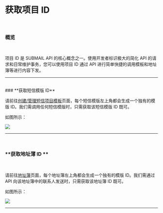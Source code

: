 # 获取项目 ID


<br>

### **概览**

<br>


项目 ID 是 SUBMAIL API 的核心概念之一。使用开发者标识极大的简化 API 的请求和日常维护事务，您可以使用项目 ID 通过 API 进行简单快捷的调用模板和地址簿等进行内容下发。 

---

<br>
### **获取短信模版 ID**
<br>

请前往[创建/管理短信项目模板](https://www.mysubmail.com/console/sms/templates)页面，每个短信模版左上角都会生成一个独有的模版 ID。我们需调用任何短信模版时，只需获取该短信模版 ID 既可。

如图所示：

![](https://libraries.mysubmail.com/public/99040a5a4bb73c0f8ab0495dae84a27f/images/7607179b4c1ca04fb9103e835012d1df.png)

---

<br>

### **获取地址薄 ID **

<br>

请前往[地址簿](https://www.mysubmail.com/console/sms/addressbook)页面，每个地址簿左上角都会生成一个独有的模版 ID。我们需通过 API 向该地址簿中的联系人发送时，只需获取该地址簿 ID 既可。

如图所示：

![](https://libraries.mysubmail.com/public/99040a5a4bb73c0f8ab0495dae84a27f/images/d86f7177bb67c4b51e9157f5a995c40d.png)

------